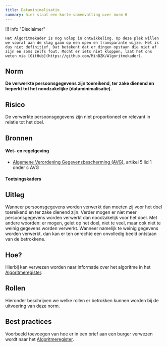 ```yaml
---
title: Dataminimalisatie
summary: hier staat een korte samenvatting over norm 6
---
```


!!! info "Disclaimer"

    Het Algoritmekader is nog volop in ontwikkeling. Op deze plek willen we vooral aan de slag gaan op een open en transparante wijze. Het is dus niet definitief. Dat betekent dat er dingen opstaan die niet af zijn en soms zelfs fout. Mocht er iets niet kloppen, laat het ons weten via [GitHub](https://github.com/MinBZK/Algoritmekader).


## Norm
**De verwerkte persoonsgegevens zijn toereikend, ter zake dienend en beperkt tot het noodzakelijke (dataminimalisatie).**

## Risico
De verwerkte persoonsgegevens zijn niet proportioneel en relevant in relatie tot het doel.

## Bronnen

#### Wet- en regelgeving

- [Algemene Verordening Gegevensbescherming (AVG)](https://eur-lex.europa.eu/legal-content/NL/TXT/HTML/?uri=CELEX:32016R0679&qid=1685451198313), artikel 5 lid 1 onder c AVG

#### Toetsingskaders


## Uitleg
Wanneer persoonsgegevens worden verwerkt dan moeten zij voor het doel toereikend en ter zake dienend zijn. Verder mogen er niet meer persoonsgegevens worden verwerkt dan noodzakelijk voor het doel. Met andere woorden: er mogen, gelet op het doel, niet te veel, maar ook niet te weinig gegevens worden verwerkt. Wanneer namelijk te weinig gegevens worden verwerkt, dan kan er ten onrechte een onvolledig beeld ontstaan van de betrokkene.

## Hoe?
Hierbij kan verwezen worden naar informatie over het algoritme in het [Algoritmeregister](https://algoritmes.overheid.nl/nl). 

## Rollen
Hieronder beschrijven we welke rollen er betrokken kunnen worden bij de uitvoering van deze norm. 


## Best practices
Voorbeeld toevoegen van hoe er in een brief aan een burger verwezen wordt naar het [Algoritmeregister](https://algoritmes.overheid.nl/nl). 



